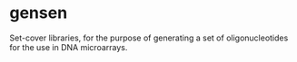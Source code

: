 # gensen
Set-cover libraries, for the purpose of generating a set of oligonucleotides for the use in DNA microarrays.
